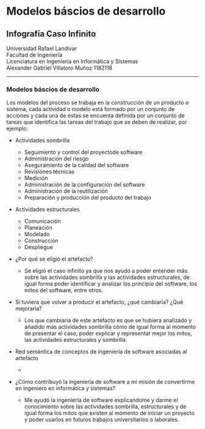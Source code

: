 # Modelos báscios de desarrollo
## Infografía Caso Infinito
Universidad Rafael Landivar </br>
Facultad de Ingeniería </br>
Licenciatura en Ingeniería en Informática y Sistemas </br>
Alexander Gabriel Villatoro Muñoz 1182118 </br>

<hr>

### Modelos báscios de desarrollo

Los modelos del proceso se trabaja en la construcción de un producto o sistema, cada actividad o modelo está formado por un conjunto de acciones y cada una de éstas se encuenta definida por un conjunto de tareas que identifica las tareas del trabajo que se deben de realizar, por ejemplo:

- Actividades sombrilla
    - Seguimiento y control del proyectode software
    - Administración del riesgo
    - Aseguramiento de la calidad del software
    - Revisiones técnicas
    - Medición
    - Administración de la configuración del software
    - Administración de la reutilización
    - Preparación y producción del producto del trabajo

- Actividades estructurales
    - Comunicación
    - Planeación
    - Modelado
    - Construcción
    - Despliegue

- ¿Por qué se eligió el artefacto? </br>

    - Se eligió el caso infinito ya que nos ayudó a poder entender más sobre las actividades sombrilla y las actividades estructurales, de igual forma poder identificar y analizar los principio del software, los mitos del software, entre otros.

- Si tuviera que volver a producir el artefacto, ¿qué cambiaría? ¿Qué mejoraría?

    - Los que cambiaria de este artefacto es que se hubiera analizado y añadido más actividades sombrilla cómo de igual forma al momento de presentar el caso, poder explicar y representar mejor los mitos, las actividades estructurales y sombrilla.

- Red semántica de conceptos de ingeniería de software asociadas al artefacto

    - 

- ¿Cómo contribuyó la ingeniería de software a mi misión de convertirme en ingeniero 
en informática y sistemas?

    - Me ayudó la ingeniería de software explicandome y darme el conocimiento sobre las actividades sombrilla, estructurales y de igual forma los mitos que existen al momento de iniciar un proyecto y poder usarlos en futuros trabajos universitarios o laborales.
    
    





